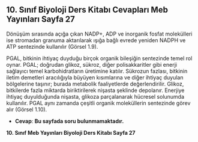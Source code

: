 ## 10. Sınıf Biyoloji Ders Kitabı Cevapları Meb Yayınları Sayfa 27

Dönüşüm sırasında açığa çıkan NADP+, ADP ve inorganik fosfat molekülleri ise stromadan granuma aktarılarak ışığa bağlı evrede yeniden NADPH ve ATP sentezinde kullanılır (Görsel 1.9).

PGAL, bitkinin ihtiyaç duyduğu birçok organik bileşiğin sentezinde temel rol oynar. PGAL; doğrudan glikoz, sükroz, diğer polisakkaritler gibi enerji sağlayıcı temel karbohidratların üretimine katılır. Sükrozun fazlası, bitkinin iletim demetleri aracılığıyla büyüyen kısımlarına ve diğer ihtiyaç duyulan bölgelerine taşınır; burada metabolik faaliyetlerde değerlendirilir. Glikoz, bitkilerde fazla miktarda biriktirilerek nişasta şeklinde depolanır. Enerjiye ihtiyaç duyulduğunda nişasta, glikoza parçalanarak hücresel solunumda kullanılır. PGAL aynı zamanda çeşitli organik moleküllerin sentezinde görev alır (Görsel 1.10).

* **Cevap**: **Bu sayfada soru bulunmamaktadır.**

**10. Sınıf Meb Yayınları Biyoloji Ders Kitabı Sayfa 27**